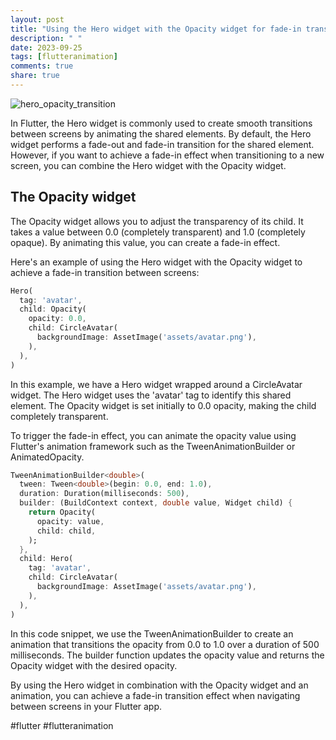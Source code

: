 ```yaml
---
layout: post
title: "Using the Hero widget with the Opacity widget for fade-in transitions between screens"
description: " "
date: 2023-09-25
tags: [flutteranimation]
comments: true
share: true
---
```


![hero_opacity_transition](https://example.com/hero_opacity_transition.png)

In Flutter, the Hero widget is commonly used to create smooth transitions between screens by animating the shared elements. By default, the Hero widget performs a fade-out and fade-in transition for the shared element. However, if you want to achieve a fade-in effect when transitioning to a new screen, you can combine the Hero widget with the Opacity widget.

## The Opacity widget

The Opacity widget allows you to adjust the transparency of its child. It takes a value between 0.0 (completely transparent) and 1.0 (completely opaque). By animating this value, you can create a fade-in effect.

Here's an example of using the Hero widget with the Opacity widget to achieve a fade-in transition between screens:

```dart
Hero(
  tag: 'avatar',
  child: Opacity(
    opacity: 0.0,
    child: CircleAvatar(
      backgroundImage: AssetImage('assets/avatar.png'),
    ),
  ),
)
```

In this example, we have a Hero widget wrapped around a CircleAvatar widget. The Hero widget uses the 'avatar' tag to identify this shared element. The Opacity widget is set initially to 0.0 opacity, making the child completely transparent.

To trigger the fade-in effect, you can animate the opacity value using Flutter's animation framework such as the TweenAnimationBuilder or AnimatedOpacity.

```dart
TweenAnimationBuilder<double>(
  tween: Tween<double>(begin: 0.0, end: 1.0),
  duration: Duration(milliseconds: 500),
  builder: (BuildContext context, double value, Widget child) {
    return Opacity(
      opacity: value,
      child: child,
    );
  },
  child: Hero(
    tag: 'avatar',
    child: CircleAvatar(
      backgroundImage: AssetImage('assets/avatar.png'),
    ),
  ),
)
```

In this code snippet, we use the TweenAnimationBuilder to create an animation that transitions the opacity from 0.0 to 1.0 over a duration of 500 milliseconds. The builder function updates the opacity value and returns the Opacity widget with the desired opacity.

By using the Hero widget in combination with the Opacity widget and an animation, you can achieve a fade-in transition effect when navigating between screens in your Flutter app.

#flutter #flutteranimation
